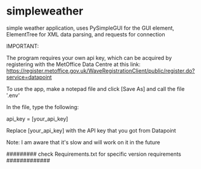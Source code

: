 # simpleweather
simple weather application, uses PySimpleGUI for the GUI element, ElementTree for XML data parsing, and requests for connection


IMPORTANT:

The program requires your own api key, which can be acquired by registering with the MetOffice Data Centre at this link:
https://register.metoffice.gov.uk/WaveRegistrationClient/public/register.do?service=datapoint

To use the app, make a notepad file and click [Save As] and call the file '.env'

In the file, type the following:

api_key = [your_api_key]

Replace [your_api_key] with the API key that you got from Datapoint

Note: I am aware that it's slow and will work on it in the future

######### check Requirements.txt for specific version requirements #############
